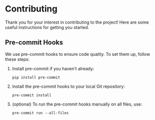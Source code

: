 # Contributing

Thank you for your interest in contributing to the project! Here are some useful instructions for
getting you started.

## Pre-commit Hooks

We use pre-commit hooks to ensure code quality. To set them up, follow these steps:

1. Install pre-commit if you haven't already:

    ```shell
    pip install pre-commit
    ```

2. Install the pre-commit hooks to your local Git repository:

    ```shell
    pre-commit install
    ```

3. (optional) To run the pre-commit hooks manually on all files, use:

    ```shell
    pre-commit run --all-files
    ```
